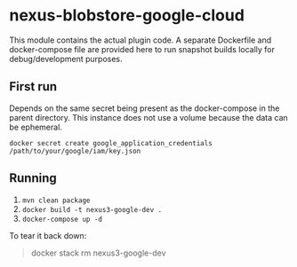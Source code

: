 <!--

    Sonatype Nexus (TM) Open Source Version
    Copyright (c) 2017-present Sonatype, Inc.
    All rights reserved. Includes the third-party code listed at http://links.sonatype.com/products/nexus/oss/attributions.

    This program and the accompanying materials are made available under the terms of the Eclipse Public License Version 1.0,
    which accompanies this distribution and is available at http://www.eclipse.org/legal/epl-v10.html.

    Sonatype Nexus (TM) Professional Version is available from Sonatype, Inc. "Sonatype" and "Sonatype Nexus" are trademarks
    of Sonatype, Inc. Apache Maven is a trademark of the Apache Software Foundation. M2eclipse is a trademark of the
    Eclipse Foundation. All other trademarks are the property of their respective owners.

-->

# nexus-blobstore-google-cloud 

This module contains the actual plugin code. A separate Dockerfile and docker-compose file are provided here
to run snapshot builds locally for debug/development purposes.

## First run

Depends on the same secret being present as the docker-compose in the parent directory.
This instance does not use a volume because the data can be ephemeral.

`docker secret create google_application_credentials /path/to/your/google/iam/key.json`

## Running

1. `mvn clean package`
2. `docker build -t nexus3-google-dev .`
3. `docker-compose up -d`

To tear it back down:

> docker stack rm nexus3-google-dev

